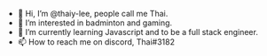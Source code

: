- 👋 Hi, I’m @thaiy-lee, people call me Thai.
- 👀 I’m interested in badminton and gaming.
- 🌱 I’m currently learning Javascript and to be a full stack engineer.
- 📫 How to reach me on discord, Thai#3182

<!---
thaiy-lee/thaiy-lee is a ✨ special ✨ repository because its `README.md` (this file) appears on your GitHub profile.
You can click the Preview link to take a look at your changes.
--->
